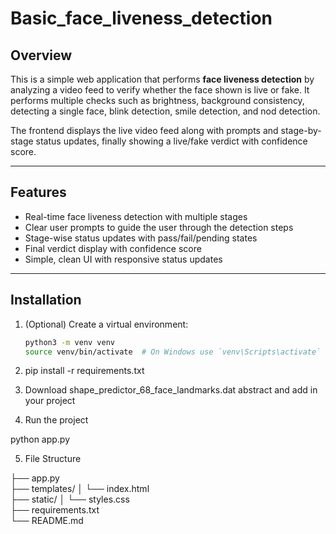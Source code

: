 # Basic_face_liveness_detection

## Overview
This is a simple web application that performs **face liveness detection** by analyzing a video feed to verify whether the face shown is live or fake. It performs multiple checks such as brightness, background consistency, detecting a single face, blink detection, smile detection, and nod detection.

The frontend displays the live video feed along with prompts and stage-by-stage status updates, finally showing a live/fake verdict with confidence score.

---

## Features
- Real-time face liveness detection with multiple stages  
- Clear user prompts to guide the user through the detection steps  
- Stage-wise status updates with pass/fail/pending states  
- Final verdict display with confidence score  
- Simple, clean UI with responsive status updates

---

## Installation

1. (Optional) Create a virtual environment:
   ```bash
   python3 -m venv venv
   source venv/bin/activate  # On Windows use `venv\Scripts\activate`

2. pip install -r requirements.txt

3. Download shape_predictor_68_face_landmarks.dat
   abstract and add in your project

4. Run the project

python app.py

5. File Structure

├── app.py               
├── templates/
│   └── index.html      
├── static/
│   └── styles.css    
├── requirements.txt     
└── README.md           
